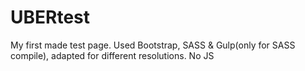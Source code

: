 # UBERtest

My first made test page. Used Bootstrap, SASS & Gulp(only for SASS compile), adapted for different resolutions. No JS
